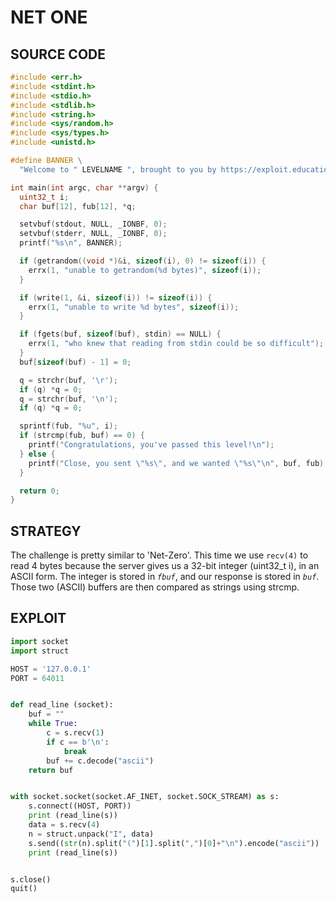 # NET ONE


## SOURCE CODE

```c
#include <err.h>
#include <stdint.h>
#include <stdio.h>
#include <stdlib.h>
#include <string.h>
#include <sys/random.h>
#include <sys/types.h>
#include <unistd.h>

#define BANNER \
  "Welcome to " LEVELNAME ", brought to you by https://exploit.education"

int main(int argc, char **argv) {
  uint32_t i;
  char buf[12], fub[12], *q;

  setvbuf(stdout, NULL, _IONBF, 0);
  setvbuf(stderr, NULL, _IONBF, 0);
  printf("%s\n", BANNER);

  if (getrandom((void *)&i, sizeof(i), 0) != sizeof(i)) {
    errx(1, "unable to getrandom(%d bytes)", sizeof(i));
  }

  if (write(1, &i, sizeof(i)) != sizeof(i)) {
    errx(1, "unable to write %d bytes", sizeof(i));
  }

  if (fgets(buf, sizeof(buf), stdin) == NULL) {
    errx(1, "who knew that reading from stdin could be so difficult");
  }
  buf[sizeof(buf) - 1] = 0;

  q = strchr(buf, '\r');
  if (q) *q = 0;
  q = strchr(buf, '\n');
  if (q) *q = 0;

  sprintf(fub, "%u", i);
  if (strcmp(fub, buf) == 0) {
    printf("Congratulations, you've passed this level!\n");
  } else {
    printf("Close, you sent \"%s\", and we wanted \"%s\"\n", buf, fub);
  }

  return 0;
}
```


## STRATEGY
The challenge is pretty similar to 'Net-Zero'. This time we use ```recv(4)``` to read 4 bytes because the server gives us a 32-bit integer (uint32_t i), in an ASCII form. The integer is stored in *`fbuf`*, and our response is stored in *`buf`*. Those two (ASCII) buffers are then compared as strings using strcmp.


## EXPLOIT
```python
import socket
import struct

HOST = '127.0.0.1'
PORT = 64011


def read_line (socket):
    buf = ""
    while True:
        c = s.recv(1)
        if c == b'\n':
            break
        buf += c.decode("ascii")
    return buf


with socket.socket(socket.AF_INET, socket.SOCK_STREAM) as s:   
    s.connect((HOST, PORT))
    print (read_line(s))
    data = s.recv(4)
    n = struct.unpack("I", data)
    s.send((str(n).split("(")[1].split(",")[0]+"\n").encode("ascii"))
    print (read_line(s))


s.close()
quit()
```
